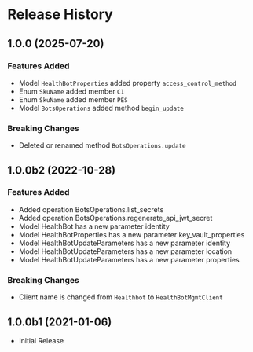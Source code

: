 # Release History

## 1.0.0 (2025-07-20)

### Features Added

  - Model `HealthBotProperties` added property `access_control_method`
  - Enum `SkuName` added member `C1`
  - Enum `SkuName` added member `PES`
  - Model `BotsOperations` added method `begin_update`

### Breaking Changes

  - Deleted or renamed method `BotsOperations.update`

## 1.0.0b2 (2022-10-28)

### Features Added

  - Added operation BotsOperations.list_secrets
  - Added operation BotsOperations.regenerate_api_jwt_secret
  - Model HealthBot has a new parameter identity
  - Model HealthBotProperties has a new parameter key_vault_properties
  - Model HealthBotUpdateParameters has a new parameter identity
  - Model HealthBotUpdateParameters has a new parameter location
  - Model HealthBotUpdateParameters has a new parameter properties

### Breaking Changes

  - Client name is changed from `Healthbot` to `HealthBotMgmtClient`

## 1.0.0b1 (2021-01-06)

* Initial Release
